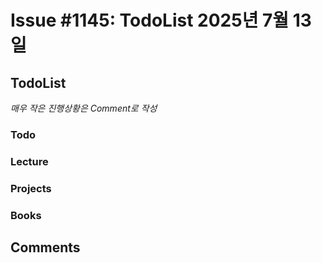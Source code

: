 # Issue #1145: TodoList 2025년 7월 13일

## TodoList

*매우 작은 진행상황은 Comment로 작성*

### Todo  

### Lecture

### Projects

### Books


## Comments

